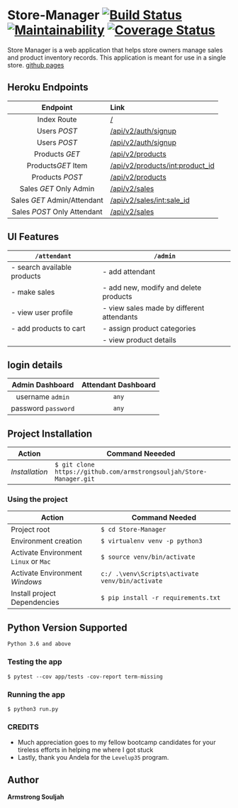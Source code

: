 # Store-Manager [![Build Status](https://travis-ci.org/armstrongsouljah/Store-Manager.svg?branch=develop)](https://travis-ci.org/armstrongsouljah/Store-Manager) [![Maintainability](https://api.codeclimate.com/v1/badges/de3d25a8dafaada7833c/maintainability)](https://codeclimate.com/github/armstrongsouljah/Store-Manager/maintainability) [![Coverage Status](https://coveralls.io/repos/github/armstrongsouljah/Store-Manager/badge.svg?branch=develop)](https://coveralls.io/github/armstrongsouljah/Store-Manager?branch=develop)


Store Manager is a web application that helps store owners manage sales and product inventory records. This application is meant for use in a single store. [github pages](https://armstrongsouljah.github.io/Store-Manager/ui/)

## Heroku Endpoints
|Endpoint|Link|
|:---:|:---|
|Index Route|[/](https://soultech-store.herokuapp.com)|
|Users *POST*|[/api/v2/auth/signup](https://soultech-store.herokuapp.com/api/v2/auth/login)|
|Users *POST*|[/api/v2/auth/signup](https://soultech-store.herokuapp.com/api/v2/auth/login)|
|Products *GET*|[/api/v2/products](https://soultech-store.herokuapp.com/api/v2/products)|
|Products*GET* Item|[/api/v2/products/<int:product_id>](https://soultech-store.herokuapp.com/api/v2/products/1)|
|Products *POST*|[/api/v2/products](https://soultech-store.herokuapp.com/api/v2/products)|
|Sales *GET* Only Admin|[/api/v2/sales](https://soultech-store.herokuapp.com/api/v2/sales)|
|Sales *GET* Admin/Attendant|[/api/v2/sales/<int:sale_id>](https://soultech-store.herokuapp.com/api/v2/sales/1)|
|Sales *POST* Only Attendant|[/api/v2/sales](https://soultech-store.herokuapp.com/api/v2/sales)|


## UI Features
 |`/attendant`| `/admin`|
 |---|---|
 |- search available products| - add attendant|
 |- make sales| - add new, modify and delete products|
 |- view user profile|- view sales made by different attendants|
 |- add products to cart|- assign product categories|
 ||- view product details|
 

## login details
  |Admin Dashboard|Attendant Dashboard| 
  |:---:|:---:|
  |username `admin`|`any`|
  |password `password`|`any`|


## Project Installation
|Action|Command Neeeded|
|---|---|
|*Installation*|`$ git clone https://github.com/armstrongsouljah/Store-Manager.git`|

### Using the project
|Action|Command Needed|
|---|---|
|Project root| `$ cd Store-Manager `|
|Environment creation|`$ virtualenv venv -p python3`|
|Activate Environment `Linux` or `Mac` |`$ source venv/bin/activate`|
|Activate Environment *Windows*|`c:/ .\venv\Scripts\activate venv/bin/activate`|
|Install project Dependencies|`$ pip install -r requirements.txt`|

## Python Version Supported
`Python 3.6 and above`

### Testing the app
`$ pytest --cov app/tests -cov-report term-missing`

### Running the app

`$ python3 run.py`


### CREDITS
- Much appreciation goes to my fellow bootcamp candidates for your tireless efforts in helping me where I got stuck
- Lastly, thank you Andela for  the `Levelup35` program.
## Author
__Armstrong Souljah__

